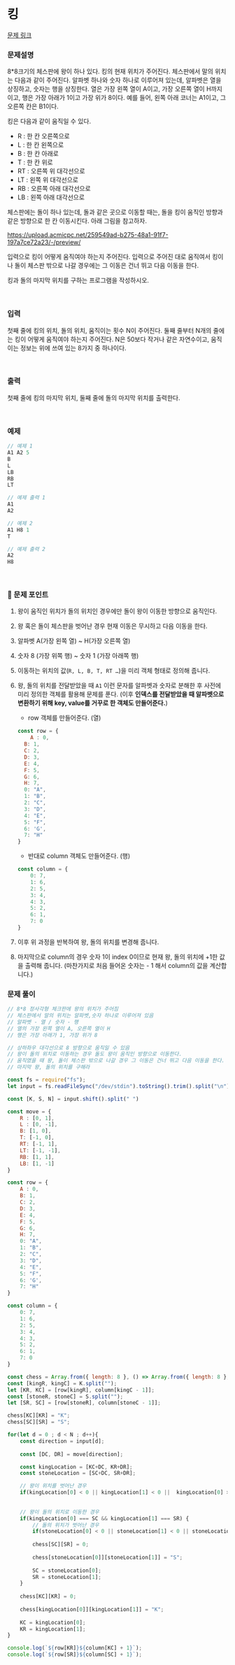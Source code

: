 # 킹

[문제 링크](https://www.acmicpc.net/problem/1063)

### 문제설명

8*8크기의 체스판에 왕이 하나 있다. 킹의 현재 위치가 주어진다. 체스판에서 말의 위치는 다음과 같이 주어진다. 알파벳 하나와 숫자 하나로 이루어져 있는데, 알파벳은 열을 상징하고, 숫자는 행을 상징한다. 열은 가장 왼쪽 열이 A이고, 가장 오른쪽 열이 H까지 이고, 행은 가장 아래가 1이고 가장 위가 8이다. 예를 들어, 왼쪽 아래 코너는 A1이고, 그 오른쪽 칸은 B1이다.

킹은 다음과 같이 움직일 수 있다.

- R : 한 칸 오른쪽으로
- L : 한 칸 왼쪽으로
- B : 한 칸 아래로
- T : 한 칸 위로
- RT : 오른쪽 위 대각선으로
- LT : 왼쪽 위 대각선으로
- RB : 오른쪽 아래 대각선으로
- LB : 왼쪽 아래 대각선으로

체스판에는 돌이 하나 있는데, 돌과 같은 곳으로 이동할 때는, 돌을 킹이 움직인 방향과 같은 방향으로 한 칸 이동시킨다. 아래 그림을 참고하자.

https://upload.acmicpc.net/259549ad-b275-48a1-91f7-197a7ce72a23/-/preview/

입력으로 킹이 어떻게 움직여야 하는지 주어진다. 입력으로 주어진 대로 움직여서 킹이나 돌이 체스판 밖으로 나갈 경우에는 그 이동은 건너 뛰고 다음 이동을 한다.

킹과 돌의 마지막 위치를 구하는 프로그램을 작성하시오.

<br>

### 입력

첫째 줄에 킹의 위치, 돌의 위치, 움직이는 횟수 N이 주어진다. 둘째 줄부터 N개의 줄에는 킹이 어떻게 움직여야 하는지 주어진다. N은 50보다 작거나 같은 자연수이고, 움직이는 정보는 위에 쓰여 있는 8가지 중 하나이다.

<br>

### 출력

첫째 줄에 킹의 마지막 위치, 둘째 줄에 돌의 마지막 위치를 출력한다.

<br>

### 예제

```jsx
// 예제 1
A1 A2 5
B
L
LB
RB
LT

// 예제 출력 1
A1
A2

// 예제 2
A1 H8 1
T

// 예제 출력 2
A2
H8
```

<br>

### 📕 문제 포인트

1. 왕이 움직인 위치가 돌의 위치인 경우에만 돌이 왕이 이동한 방향으로 움직인다.
2. 왕 혹은 돌이 체스판을 벗어난 경우 현재 이동은 무시하고 다음 이동을 한다.
3. 알파벳 A(가장 왼쪽 열) ~ H(가장 오른쪽 열)
4. 숫자 8 (가장 위쪽 행) ~ 숫자 1 (가장 아래쪽 행)
5. 이동하는 위치의 값(`R, L, B, T, RT …`)을 미리 객체 형태로 정의해 줍니다.
6. 왕, 돌의 위치를 전달받았을 때 `A1` 이런 문자를 알파벳과 숫자로 분해한 후 사전에 미리 정의한 객체를 활용해 문제를 푼다. (이후 **인덱스를 전달받았을 때 알파벳으로 변환하기 위해 key, value를 거꾸로 한 객체도 만들어준다.**)
    - row 객체를 만들어준다. (열)
    
    ```jsx
    const row = {
    	A : 0,
      B: 1,
      C: 2,
      D: 3,
      E: 4,
      F: 5,
      G: 6,
      H: 7,
      0: "A",
      1: "B",
      2: "C",
      3: "D",
      4: "E",
      5: "F",
      6: 'G',
      7: "H"
    }
    ```
    
    - 반대로 column 객체도 만들어준다. (행)
    
    ```jsx
    const column = {
        0: 7,
        1: 6,
        2: 5,
        3: 4,
        4: 3,
        5: 2,
        6: 1,
        7: 0
    }
    ```
    
7. 이후 위 과정을 반복하여 왕, 돌의 위치를 변경해 줍니다.
8. 마지막으로 column의 경우 숫자 1이 index 0이므로 현재 왕, 돌의 위치에 +1한 값을 출력해 줍니다. (마찬가지로 처음 들어온 숫자는 - 1 해서 column의 값을 계산합니다.)

### 문제 풀이
```js
// 8*8 정사각형 체크판에 왕의 위치가 주어짐
// 체스판에서 말의 위치는 알파벳,숫자 하나로 이루어져 있음
// 알파벳 - 열 / 숫자 - 행
// 열의 가장 왼쪽 열이 A, 오른쪽 열이 H
// 행은 가장 아래가 1, 가장 위가 8

// 상하좌우 대각선으로 8 방향으로 움직일 수 있음
// 왕이 돌의 위치로 이동하는 경우 돌도 왕이 움직인 방향으로 이동한다.
// 움직였을 때 왕, 돌이 체스판 밖으로 나갈 경우 그 이동은 건너 뛰고 다음 이동을 한다.
// 마지막 왕, 돌의 위치를 구해라

const fs = require("fs");
let input = fs.readFileSync("/dev/stdin").toString().trim().split("\n");

const [K, S, N] = input.shift().split(" ")

const move = {
    R : [0, 1],
    L : [0, -1],
    B: [1, 0],
    T: [-1, 0],
    RT: [-1, 1],
    LT: [-1, -1],
    RB: [1, 1],
    LB: [1, -1]
}

const row = {
    A : 0,
    B: 1,
    C: 2,
    D: 3,
    E: 4,
    F: 5,
    G: 6,
    H: 7,
    0: "A",
    1: "B",
    2: "C",
    3: "D",
    4: "E",
    5: "F",
    6: 'G',
    7: "H"
}

const column = {
    0: 7,
    1: 6,
    2: 5,
    3: 4,
    4: 3,
    5: 2,
    6: 1,
    7: 0
}

const chess = Array.from({ length: 8 }, () => Array.from({ length: 8 }, () => 0));
const [kingR, kingC] = K.split("");
let [KR, KC] = [row[kingR], column[kingC - 1]];
const [stoneR, stoneC] = S.split("");
let [SR, SC] = [row[stoneR], column[stoneC - 1]];

chess[KC][KR] = "K";
chess[SC][SR] = "S";

for(let d = 0 ; d < N ; d++){
    const direction = input[d];
    
    const [DC, DR] = move[direction];

    const kingLocation = [KC+DC, KR+DR];
    const stoneLocation = [SC+DC, SR+DR];

    // 왕이 위치를 벗어난 경우
    if(kingLocation[0] < 0 || kingLocation[1] < 0 ||  kingLocation[0] >= 8 || kingLocation[1] >= 8) continue;
  
    
    // 왕이 돌의 위치로 이동한 경우
    if(kingLocation[0] === SC && kingLocation[1] === SR) {
        // 돌의 위치가 벗어난 경우
        if(stoneLocation[0] < 0 || stoneLocation[1] < 0 || stoneLocation[0] >= 8 || stoneLocation[1] >= 8) continue;
  
        chess[SC][SR] = 0;
        
        chess[stoneLocation[0]][stoneLocation[1]] = "S";
        
        SC = stoneLocation[0];
        SR = stoneLocation[1];    
    }
    
    chess[KC][KR] = 0;
    
    chess[kingLocation[0]][kingLocation[1]] = "K";
    
    KC = kingLocation[0];
    KR = kingLocation[1];
}

console.log(`${row[KR]}${column[KC] + 1}`);
console.log(`${row[SR]}${column[SC] + 1}`);
```